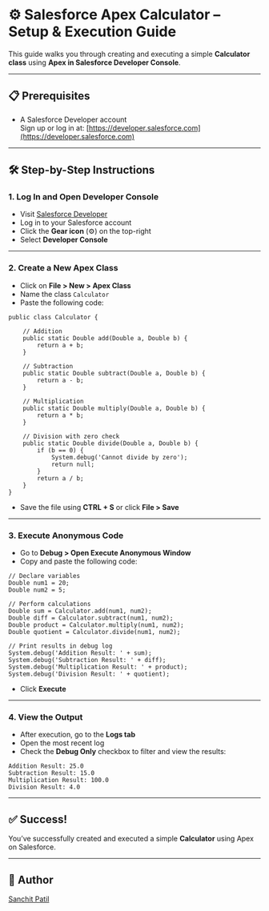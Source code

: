 
# ⚙️ Salesforce Apex Calculator – Setup & Execution Guide

This guide walks you through creating and executing a simple **Calculator class** using **Apex in Salesforce Developer Console**.

---

## 📋 Prerequisites

- A Salesforce Developer account  
  Sign up or log in at: [https://developer.salesforce.com](https://developer.salesforce.com)

---

## 🛠️ Step-by-Step Instructions

### 1. Log In and Open Developer Console

- Visit [Salesforce Developer](https://developer.salesforce.com)
- Log in to your Salesforce account
- Click the **Gear icon** (⚙️) on the top-right
- Select **Developer Console**

---

### 2. Create a New Apex Class

- Click on **File > New > Apex Class**
- Name the class `Calculator`
- Paste the following code:

```apex
public class Calculator {

    // Addition
    public static Double add(Double a, Double b) {
        return a + b;
    }

    // Subtraction
    public static Double subtract(Double a, Double b) {
        return a - b;
    }

    // Multiplication
    public static Double multiply(Double a, Double b) {
        return a * b;
    }

    // Division with zero check
    public static Double divide(Double a, Double b) {
        if (b == 0) {
            System.debug('Cannot divide by zero');
            return null;
        }
        return a / b;
    }
}
```

- Save the file using **CTRL + S** or click **File > Save**

---

### 3. Execute Anonymous Code

- Go to **Debug > Open Execute Anonymous Window**
- Copy and paste the following code:

```apex
// Declare variables
Double num1 = 20;
Double num2 = 5;

// Perform calculations
Double sum = Calculator.add(num1, num2);
Double diff = Calculator.subtract(num1, num2);
Double product = Calculator.multiply(num1, num2);
Double quotient = Calculator.divide(num1, num2);

// Print results in debug log
System.debug('Addition Result: ' + sum);
System.debug('Subtraction Result: ' + diff);
System.debug('Multiplication Result: ' + product);
System.debug('Division Result: ' + quotient);
```

- Click **Execute**

---

### 4. View the Output

- After execution, go to the **Logs tab**
- Open the most recent log
- Check the **Debug Only** checkbox to filter and view the results:

```
Addition Result: 25.0
Subtraction Result: 15.0
Multiplication Result: 100.0
Division Result: 4.0
```

---

## ✅ Success!

You’ve successfully created and executed a simple **Calculator** using Apex on Salesforce.

---

## 💬 Author

[Sanchit Patil](https://github.com/sanchitpatil08)
